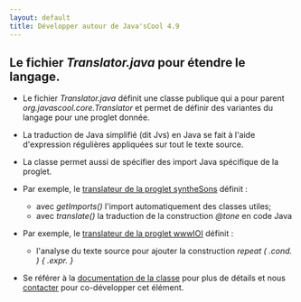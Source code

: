 ```yaml
---
layout: default
title: Développer autour de Java'sCool 4.9
---
```


## Le fichier *Translator.java* pour étendre le langage.

* Le fichier *Translator.java* définit une classe publique qui a pour parent *org.javascool.core.Translator* et permet de définir des variantes du langage pour une proglet donnée.

* La traduction de Java simplifié (dit Jvs) en Java se fait à l'aide d'expression régulières appliquées sur tout le texte source.

* La classe permet aussi de spécifier des import Java spécifique de la proglet.

* Par exemple, le [translateur de la proglet syntheSons](../wproglets/syntheSons/api/org/javascool/proglets/syntheSons/Translator.java.html) définit : 
  * avec *getImports()* l'import automatiquement des classes utiles;
  * avec *translate()* la traduction de la construction *@tone* en code Java

* Par exemple, le [translateur de la proglet wwwIOI](../wproglets/wwwIOI/api/org/javascool/proglets/wwwIOI/Translator.java.html) définit :
  * l'analyse du texte source pour ajouter la construction *repeat ( .cond. ) { .expr. }*

* Se référer à la [documentation de la classe](../../javascool-core-api/org/javascool/core/Translator.html) pour plus de détails et nous [contacter](../../wpages/contact.html) pour co-développer cet élément.
